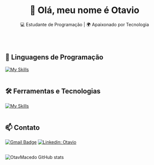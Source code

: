 <h1 align="center">👋 Olá, meu nome é Otavio</h1>

<p align="center">
  💻 Estudante de Programação | 🌍 Apaixonado por Tecnologia
</p><br><br>


## 🚀 Linguagens de Programação
[![My Skills](https://skillicons.dev/icons?i=java,python,javascript)](https://skillicons.dev)<br><br>

## 🛠️ Ferramentas e Tecnologias
[![My Skills](https://skillicons.dev/icons?i=vscode,pycharm,git,github)](https://skillicons.dev)<br><br>

## 📫 Contato

[![Gmail Badge](https://img.shields.io/badge/-otavmacedo04@gmail.com-006bed?style=flat-square&logo=Gmail&logoColor=white&link=mailto:{SeuEmail})](mailto:otavmacedo04@gmail.com)
[![Linkedin: Otavio](https://img.shields.io/badge/-otavio-blue?style=flat-square&logo=Linkedin&logoColor=white&link=https://www.linkedin.com/in/otavio-augusto-macedo-neves-928ab22a1/)](https://www.linkedin.com/in/otavio-augusto-macedo-neves-928ab22a1/)<br><br>


![OtavMacedo GitHub stats](https://github-readme-stats.vercel.app/api?username=OtavMacedo&show_icons=true&theme=radical)<br><br>
